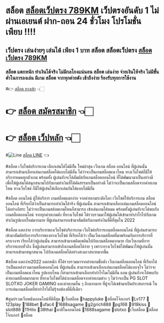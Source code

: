 # สล็อต [สล็อตเว็ปตรง 789KM](https://kmref.biz/aff/otjbhs/34567yk/line) เว็ปตรงอันดับ 1 ไม่ผ่านเอเยนต์ ฝาก-ถอน 24 ชั่วโมง โปรโมชั่น เพียบ !!!!

## เว็ปตรง เล่นง่ายๆ เล่นได้ เพียง 1 บาท สล็อต สล็อตเว็ปตรง  [สล็อตเว็ปตรง 789KM](https://kmref.biz/aff/otjbhs/34567yk/line)


### สล็อต แตกหนัก ทำเงินได้จริง ไม่มีกลโกงแน่นอน สล็อต เล่นง่าย จ่ายเงินให้จริง ไม่มีขั้นต่ำในการลงเล่น มีเกม สล็อต จากทุกค่ายดัง เข้าถึงง่าย ร้องรับทุกการใช้งาน

#👉 [สล็อต ทางเข้า](https://kmref.biz/aff/otjbhs/34567yk/line) 👈🏻

# 👉 [สล็อต สมัครสมาชิก](https://kmref.biz/aff/otjbhs/34567yk/line) 👈🏻

# 👉 [สล็อต เว็ปหลัก](https://kmref.biz/aff/otjbhs/34567yk/line) 👈🏻

#![Line](https://i.ibb.co/c6sq0P8/png-clipart-line-computer-icons-social-media-line-flat-text-rectangle-thumbnail.png) [สล็อต LINE](https://kmref.biz/aff/otjbhs/34567yk/line) 👈

#สล็อต เว็บไซต์บริการเกม เลือกเล่นได้ไม่มีอั้่น ใหม่ล่าสุด
เว็บเกม สล็อต ออนไลน์ ที่ผู้เล่นนั้น สามารถเข้ามาเลือกเล่นเกมสล็อตได้แบบไม่มีอั้น ไม่ว่าจะเป็นเกมสล็อตแนวไหน ทางเว็บไซต์ก็มีให้บริการหมดทุกตัวเกม พร้อมทั้ง ผู้เล่นยังจะได้สัมผัสกับเกมสล็อตออนไลน์ ที่ได้พัฒนามาเป็นอย่างดี เพื่อให้ผู้เล่นได้สนุกสนานไปกับเกมทำเงินที่ได้คัดสรรมาเป็นอย่างดี ไม่ว่าจะเป็นเกมสล็อตจากค่ายเกมไหน ทางเว็บไซต์ ก็มีให้ผู้เล่นได้เลือกเล่นกันได้แบบไม่มีอั้น

#สล็อต ออนไลน์ ผู้ให้บริการ เกมสล็อตแตกง่าย จากค่ายเกมระดับโลก
เว็บไซต์ให้บริการเกม สล็อต ออนไลน์ ที่เรียกได้ว่าเป็นสามารถทำเงินได้จริง ที่ผู้เล่นนั้น สามารถเข้ามาเลือกเล่นเกมสล็อตออนไลน์ ได้อย่างอิสระ ไม่ว่าจะเป็นเกมสล้อตเกมไหนก็สามารถ เข้าเล่นเกมได้หมด พร้อมทั้งผู้เล่นยังจะได้พบกับเกมสล็อตออนไลน์ จากทุกค่ายเกมดัง ที่ทางเว็บไซต์ ได้รวบรวมมาให้ผู้เล่นได้เข้ามาทำกำไรไปกับเกมทำเงินรูปแบบใหม่มากมาย ที่ผู้เล่นสามารถเข้ามาสัมผัสกับเกมทำเงินที่ดีที่สุดใน 2022

#สล็อต แตกง่าย การบริการของเว็บไซต์บริการเกม
เว็บไซต์บริการเกมสล็อตออนไลน์ ที่ผู้เล่นสามารถเข้ามาสัมผัสกับการบริการของทางเว็บไซต์ ที่เรียกได้ว่า เป็นเว็บเกมสล็อตที่มาพร้อมกับการบริการที่ ครบวงจร เรียกได้ว่าผู้เล่นนั้น สามารถเข้ามาเพลิดเพลินไปกับเกมสล็อตมากมาย กับเว็บเกมที่การบริการแบบทั่วถึง ซึ่งผู้เล่นสามารถเข้าถึงเกมสล็อตได้ง่าย ๆ เพราะทางเว็บไซต์ได้พัฒนาให้ผู้เล่นนั้น สามารถเข้ามาสนุกสนาน ไปกับเกมสล็อตได้อย่างสะดกวสบายมากขึ้น

#สล็อต แตกง่าย2022 แตกหนัก ที่ได้รวบรวมมาจากค่ายเกมชื่อดัง
เว็บเกมสล็อตออนไลน์ ที่เรียกได้ว่าเป็นแหล่งรวมเกมสล็อตออนไลน์ ที่ผู้เล่นนั้น สามารถเข้ามาเลือกเล่นเกมสล็อตได้แบบจุใจ ไม่ว่าจะเป็นเกมสล็อตแนวไหน รูปแบบไหน ก็สามารถเข้ามาเลือกทำกำไรไดเไม่มีอั้น แถม ผู้เล่นยังจะได้พบกับค่ายเกมสล็อตมากมาย ที่ทางเว็บไซต์ได้นำเกมสล็อตจากค่ายเกมต่าง ๆ ไม่ว่าจะเป็น PG SLOT SLOTXO JOKER GAMING และค่ายเกมอื่น ๆ อีกมากมาย ที่ผู้จะได้เชข้ามาเปิดประสบการณ์ ในการเล่นเกมสล็อตที่ทำกำไรได้ไม่รุ้จบต้องที่นี่ที่เดียว

#ศูนย์รวมเว็บพนันออนไลน์ที่ดีที่สุด
🧧เว็บสล็อต
🧧happyluke
🧧สล็อตโจ๊กเกอร์
🧧Lv177
🧧123play
🧧188bet
🧧ufac4
🧧1688sagame
🧧g2grich888
🧧pg168
🧧918kiss
🧧slot888
🧧11Hilo
🧧38thai
🧧คาสิโนออนไลน์
🧧1688sagame
🧧slotxo
🧧เว็บสล็อต
🧧สล็อตโจ๊กเกอร์
🧧สล็อต

